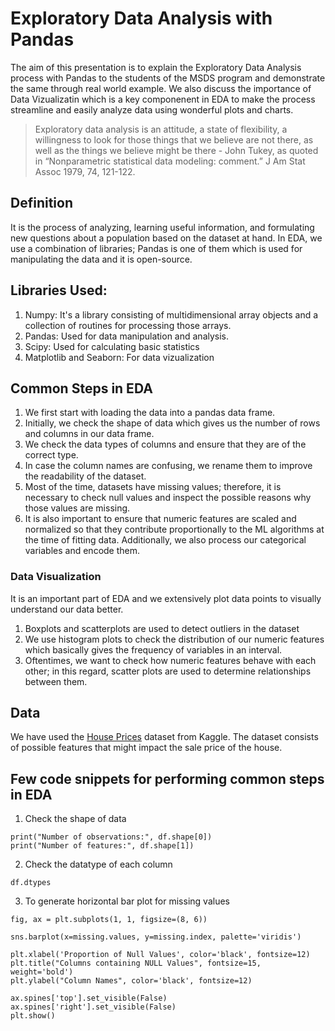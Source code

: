 # Exploratory Data Analysis with Pandas
The aim of this presentation is to explain the Exploratory Data Analysis process with Pandas to the students of the MSDS program and demonstrate the same through real world example. We also discuss the importance of Data Vizualizatin which is a key componenent in EDA to make the process streamline and easily analyze data using wonderful plots and charts.


> Exploratory data analysis is an attitude, a state of flexibility, a willingness to look for those things that we believe are not there, as well as the things we believe might be there - John Tukey, as quoted in “Nonparametric statistical data modeling: comment.” J Am Stat Assoc 1979, 74, 121-122.

## Definition
It is the process of analyzing, learning useful information, and formulating new questions about a population based on the dataset at hand. In EDA, we use a combination of libraries; Pandas is one of them which is used for manipulating the data and it is open-source. 

## Libraries Used:
1. Numpy: It's a library consisting of multidimensional array objects and a collection of routines for processing those arrays.
2. Pandas: Used for data manipulation and analysis.
3. Scipy: Used for calculating basic statistics
4. Matplotlib and Seaborn: For data vizualization 

## Common Steps in EDA
1. We first start with loading the data into a pandas data frame.
2. Initially, we check the shape of data which gives us the number of rows and columns in our data frame. 
3. We check the data types of columns and ensure that they are of the correct type.
4. In case the column names are confusing, we rename them to improve the readability of the dataset.
5. Most of the time, datasets have missing values; therefore, it is necessary to check null values and inspect the possible reasons why those values are missing. 
6.  It is also important to ensure that numeric features are scaled and normalized so that they contribute proportionally to the ML algorithms at the time of     fitting data. Additionally, we also process our categorical variables and encode them.

### Data Visualization
It is an important part of EDA and we extensively plot data points to visually understand our data better. 
1. Boxplots and scatterplots are used to detect outliers in the dataset 
2. We use histogram plots to check the distribution of our numeric features which basically gives the frequency of variables in an interval.
3. Oftentimes, we want to check how numeric features behave with each other; in this regard, scatter plots are used to determine relationships between them. 

## Data
We have used the [House Prices](https://www.kaggle.com/c/house-prices-advanced-regression-techniques) dataset from Kaggle. The dataset consists of possible features that might impact the sale price of the house. 

## Few code snippets for performing common steps in EDA
1. Check the shape of data

```
print("Number of observations:", df.shape[0])
print("Number of features:", df.shape[1])
```

2. Check the datatype of each column
```
df.dtypes
```

3. To generate horizontal bar plot for missing values
```
fig, ax = plt.subplots(1, 1, figsize=(8, 6))

sns.barplot(x=missing.values, y=missing.index, palette='viridis')

plt.xlabel('Proportion of Null Values', color='black', fontsize=12)
plt.title("Columns containing NULL Values", fontsize=15, weight='bold')
plt.ylabel("Column Names", color='black', fontsize=12)

ax.spines['top'].set_visible(False)
ax.spines['right'].set_visible(False)
plt.show()
```
